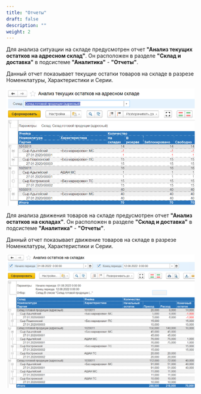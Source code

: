```yaml
---
title: "Отчеты"
draft: false
description: ""
weight: 2
---
```


Для анализа ситуации на складе предусмотрен отчет **"Анализ текущих остатков на адресном склад"**. Он расположен в разделе **"Склад и доставка"** в подсистеме **"Аналитика"** - **"Отчеты"**.

Данный отчет показывает текущие остатки товаров на складе в разрезе Номенклатуры, Характеристики и Серии.

![1](1.png)

Для анализа движения товаров на складе предусмотрен отчет **"Анализ остатков на складах"**. Он расположен в разделе **"Склад и доставка"** в подсистеме **"Аналитика"** - **"Отчеты"**.

Данный отчет показывает движение товаров на складе в разрезе Номенклатуры, Характеристики и Серии.

![2](2.png)

